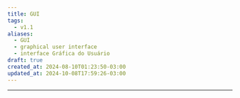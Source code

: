 ```yaml
---
title: GUI
tags:
  - v1.1
aliases:
  - GUI
  - graphical user interface
  - interface Gráfica do Usuário
draft: true
created_at: 2024-08-10T01:23:50-03:00
updated_at: 2024-10-08T17:59:26-03:00
---
```




---

